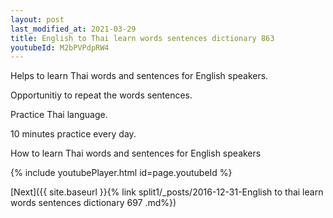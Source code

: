 ```yaml
---
layout: post
last_modified_at: 2021-03-29
title: English to Thai learn words sentences dictionary 863 
youtubeId: M2bPVPdpRW4
---
```

 
 
Helps to learn Thai words and sentences for English speakers.

Opportunitiy to repeat the words sentences. 

Practice Thai language. 
 
10 minutes practice every day. 
 
How to learn Thai words and sentences for English speakers 
 
{% include youtubePlayer.html id=page.youtubeId %}
 
 
[Next]({{ site.baseurl }}{% link  split1/_posts/2016-12-31-English to thai learn words sentences dictionary 697 .md%})
 
